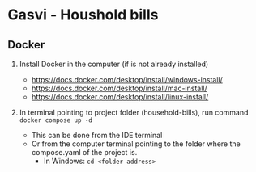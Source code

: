 # Gasvi - Houshold bills

## Docker

1. Install Docker in the computer (if is not already installed)

   - https://docs.docker.com/desktop/install/windows-install/
   - https://docs.docker.com/desktop/install/mac-install/
   - https://docs.docker.com/desktop/install/linux-install/ 


2. In terminal pointing to project folder (household-bills), run command `docker compose up -d`
    - This can be done from the IDE terminal
    - Or from the computer terminal pointing to the folder where the compose.yaml of the project is.
      - In Windows: `cd <folder address>`